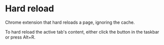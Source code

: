 # Hard reload
Chrome extension that hard reloads a page, ignoring the cache.

To hard reload the active tab's content, either click the button in the taskbar or press Alt+R.